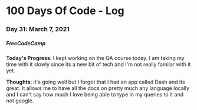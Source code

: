 # 100 Days Of Code - Log
### Day 31: March 7, 2021
##### FreeCodeCamp 

**Today's Progress**: I kept working on the QA course today. I am taking my time with it slowly since its a new bit of tech and I'm not really familar with it yet.   

**Thoughts**: it's going well but I forgot that I had an app called Dash and its great. It allows me to have all the docs on pretty much any language locally and I can't say how much I love being able to type in my queries to it and not google.